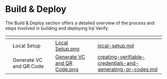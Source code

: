# Build & Deploy

The Build & Deploy section offers a detailed overview of the process and steps involved in building and deploying Inji Verify.

<table data-view="cards"><thead><tr><th></th><th></th><th></th><th data-hidden data-card-cover data-type="files"></th><th data-hidden data-card-target data-type="content-ref"></th></tr></thead><tbody><tr><td></td><td>Local Setup</td><td></td><td><a href="../../.gitbook/assets/Local Setup.png">Local Setup.png</a></td><td><a href="local-setup.md">local-setup.md</a></td></tr><tr><td></td><td>Generate VC and QR Code</td><td></td><td><a href="../../.gitbook/assets/Generate VC and QR Code.png">Generate VC and QR Code.png</a></td><td><a href="creating-verifiable-credentials-and-generating-qr-codes.md">creating-verifiable-credentials-and-generating-qr-codes.md</a></td></tr></tbody></table>
